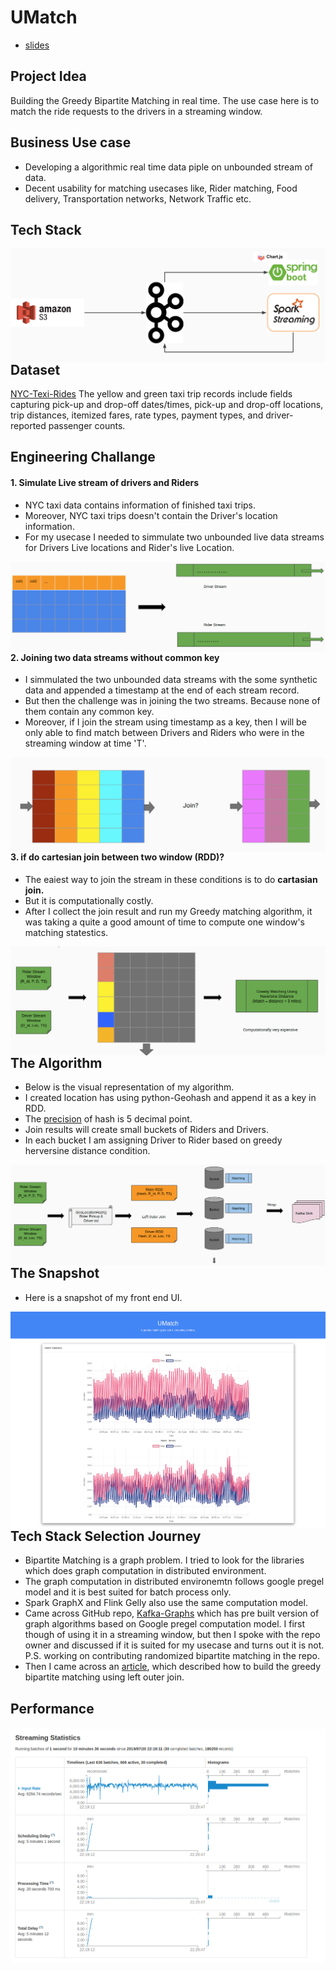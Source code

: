 # UMatch

* [slides]



## Project Idea

Building the Greedy Bipartite Matching in real time. 
The use case here is to match the ride requests to the drivers in a streaming window.

## Business Use case

* Developing a algorithmic real time data piple on unbounded stream of data.
* Decent usability for matching usecases like, Rider matching, Food delivery, Transportation networks, Network Traffic etc.

## Tech Stack

<img align="left" src="information/tech stack.png"/>


## Dataset

[NYC-Texi-Rides]
The yellow and green taxi trip records include fields capturing pick-up and drop-off dates/times, pick-up and drop-off locations, trip distances, itemized fares, rate types, payment types, and driver-reported passenger counts.


## Engineering Challange

#### 1. Simulate Live stream of drivers and Riders
* NYC taxi data contains information of finished taxi trips. 
* Moreover, NYC taxi trips doesn't contain the Driver's location information.
* For my usecase I needed to simmulate two unbounded live data streams for Drivers Live locations and Rider's live Location.

<img align="left" src="information/challenge1.png"/>

#### 2. Joining two data streams without common key
* I simmulated the two unbounded data streams with the some synthetic data and appended a timestamp at the end of each stream record.
* But then the challenge was in joining the two streams. Because none of them contain any common key.
* Moreover, if I join the stream using timestamp as a key, then I will be only able to find match between Drivers and Riders who were in the streaming window at time 'T'.

<img align="left" src="information/challenge2.png"/>

#### 3. if do cartesian join between two window (RDD)?
* The eaiest way to join the stream in these conditions is to do <b>cartasian join.</b>
* But it is computationally costly. 
* After I collect the join result and run my Greedy matching algorithm, it was taking a quite a good amount of time to compute one window's matching statestics.

<img align="left" src="information/challenge3.png"/>


## The Algorithm
* Below is the visual representation of my algorithm.
* I created location has using python-Geohash and append it as a key in RDD.
* The [precision] of hash is 5 decimal point.
* Join results will create small buckets of Riders and Drivers.
* In each bucket I am assigning Driver to Rider based on greedy herversine distance condition.

<img align="left" src="information/Algorithm.png"/>


## The Snapshot
* Here is a snapshot of my front end UI.

<img align="left" src="information/UI-Snap.png"/>

## Tech Stack Selection Journey

 * Bipartite Matching is a graph problem. I tried to look for the libraries which does graph computation in distributed environment.
 * The graph computation in distributed environemtn follows google pregel model and it is best suited for batch process only. 
* Spark GraphX and Flink Gelly also use the same computation model.
* Came across GitHub repo, [Kafka-Graphs] which has pre built version of graph algorithms based on Google pregel computation model. I first though of using it in a streaming window, but then I spoke with the repo owner and discussed if it is suited for my usecase and turns out it is not. P.S. working on contributing randomized bipartite matching in the repo.
* Then I came across an [article], which described how to build the greedy bipartite matching using left outer join.

## Performance
<img align="left" src="information/Performance.png">

[slides]: https://docs.google.com/presentation/d/1nU3rWpFfQganNrtOrHuxNptB9rt6fwZElzJAdsZ7r_4/edit?usp=sharing
[Kafka-Graphs]: https://github.com/rayokota/kafka-graphs.git
[NYC-Texi-Rides]: https://www1.nyc.gov/assets/tlc/downloads/pdf/data_dictionary_trip_records_green.pdf
[article]: https://medium.com/@patrick.cording/the-use-once-join-or-matching-in-bipartite-graphs-with-spark-6070041cb555
[precision]: https://en.wikipedia.org/wiki/Geohash
